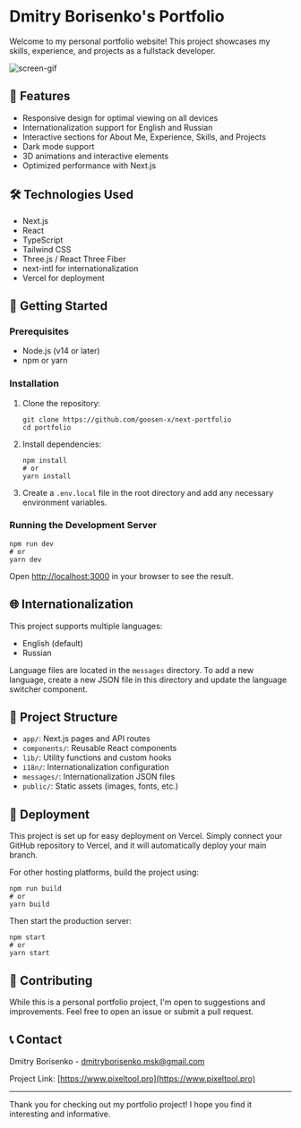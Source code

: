 # Dmitry Borisenko's Portfolio

Welcome to my personal portfolio website! This project showcases my skills,
experience, and projects as a fullstack developer.

![screen-gif](/public/images/readme.gif)

## 🌟 Features

- Responsive design for optimal viewing on all devices
- Internationalization support for English and Russian
- Interactive sections for About Me, Experience, Skills, and Projects
- Dark mode support
- 3D animations and interactive elements
- Optimized performance with Next.js

## 🛠 Technologies Used

- Next.js
- React
- TypeScript
- Tailwind CSS
- Three.js / React Three Fiber
- next-intl for internationalization
- Vercel for deployment

## 🚀 Getting Started

### Prerequisites

- Node.js (v14 or later)
- npm or yarn

### Installation

1. Clone the repository:

   ```
   git clone https://github.com/goosen-x/next-portfolio
   cd portfolio
   ```

2. Install dependencies:

   ```
   npm install
   # or
   yarn install
   ```

3. Create a `.env.local` file in the root directory and add any necessary
   environment variables.

### Running the Development Server

```
npm run dev
# or
yarn dev
```

Open [http://localhost:3000](http://localhost:3000) in your browser to see the
result.

## 🌐 Internationalization

This project supports multiple languages:

- English (default)
- Russian

Language files are located in the `messages` directory. To add a new language,
create a new JSON file in this directory and update the language switcher
component.

## 📁 Project Structure

- `app/`: Next.js pages and API routes
- `components/`: Reusable React components
- `lib/`: Utility functions and custom hooks
- `i18n/`: Internationalization configuration
- `messages/`: Internationalization JSON files
- `public/`: Static assets (images, fonts, etc.)

## 🚢 Deployment

This project is set up for easy deployment on Vercel. Simply connect your GitHub
repository to Vercel, and it will automatically deploy your main branch.

For other hosting platforms, build the project using:

```
npm run build
# or
yarn build
```

Then start the production server:

```
npm start
# or
yarn start
```

## 🤝 Contributing

While this is a personal portfolio project, I'm open to suggestions and
improvements. Feel free to open an issue or submit a pull request.

## 📞 Contact

Dmitry Borisenko -
[dmitryborisenko.msk@gmail.com](mailto:dmitryborisenko.msk@gmail.com)

Project Link: [https://www.pixeltool.pro](https://www.pixeltool.pro)

---

Thank you for checking out my portfolio project! I hope you find it interesting
and informative.
